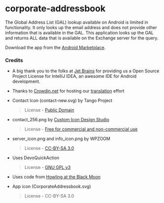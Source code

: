 corporate-addressbook
=====================

The Global Address List (GAL) lookup available on Android is limited in functionality. It only looks up the email address and does not provide other information that is available in the GAL. This application looks up the GAL and returns ALL data that is available on the Exchange server for the query.

Download the app from the [Android Marketplace](https://market.android.com/details?id=net.vivekiyer.GAL).

### Credits
* A big thank you to the folks at [Jet Brains](http://www.jetbrains.com/) for providing us a Open Source Project License for IntelliJ IDEA, an awesome IDE for Android development.
* Thanks to [Crowdin.net](http://crowdin.net/) for hosting our [translation](http://crowdin.net/project/corporate-addressbook/) effort

* Contact Icon (contact-new.svg) by Tango Project
    > License - [Public Domain](http://openclipart.org/detail/32131/tango-contact-new-by-warszawianka)

* contact_256.png by [Custom Icon Design Studio](http://www.customicondesign.com)
    > License - [Free for commercial and non-commercial use](http://www.gettyicons.com/free-icon/103/pretty-office-2-icon-set/free-contact-icon-png/)

* server_icon.png and info_icon.png by WPZOOM 
    > License - [CC-BY-SA 3.0](http://icons.lisisoft.com/author/wpzoom.html)

* Uses DevoQuickAction
    > License - [GNU GPL v3](http://code.google.com/p/devoquickaction/)

* Uses code from [Howling at the Black Moon](http://www.blackmoonit.com/2012/07/all_api_prefsactivity/)

* App icon (CorporateAddressbook.svg)
    > License - CC-BY-SA 3.0
